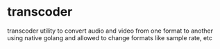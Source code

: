 # transcoder
transcoder utility to convert audio and video from one format to another using native golang and allowed to change formats like sample rate, etc
